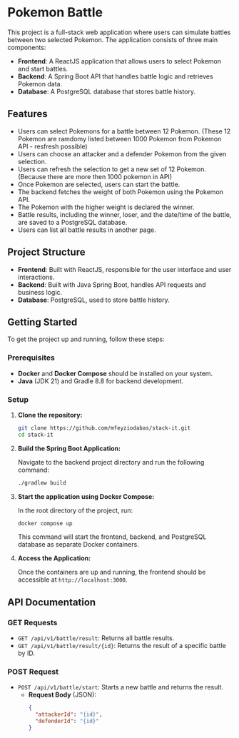 # Pokemon Battle

This project is a full-stack web application where users can simulate battles between two selected Pokemon. The application consists of three main components:

- **Frontend**: A ReactJS application that allows users to select Pokemon and start battles.
- **Backend**: A Spring Boot API that handles battle logic and retrieves Pokemon data.
- **Database**: A PostgreSQL database that stores battle history.

## Features

- Users can select Pokemons for a battle between 12 Pokemon. (These 12 Pokemon are ramdomy listed between 1000 Pokemon from Pokemon API - resfresh possible)
- Users can choose an attacker and a defender Pokemon from the given selection.
- Users can refresh the selection to get a new set of 12 Pokemon. (Because there are more then 1000 pokemon in API)
- Once Pokemon are selected, users can start the battle.
- The backend fetches the weight of both Pokemon using the Pokemon API.
- The Pokemon with the higher weight is declared the winner.
- Battle results, including the winner, loser, and the date/time of the battle, are saved to a PostgreSQL database.
- Users can list all battle results in another page.

## Project Structure

- **Frontend**: Built with ReactJS, responsible for the user interface and user interactions.
- **Backend**: Built with Java Spring Boot, handles API requests and business logic.
- **Database**: PostgreSQL, used to store battle history.

## Getting Started

To get the project up and running, follow these steps:

### Prerequisites

- **Docker** and **Docker Compose** should be installed on your system.
- **Java** (JDK 21) and Gradle 8.8 for backend development.

### Setup

1. **Clone the repository:**

    ```bash
    git clone https://github.com/mfeyziodabas/stack-it.git
    cd stack-it
    ```

2. **Build the Spring Boot Application:**

    Navigate to the backend project directory and run the following command:

    ```bash
    ./gradlew build
    ```

3. **Start the application using Docker Compose:**

    In the root directory of the project, run:

    ```bash
    docker compose up
    ```

    This command will start the frontend, backend, and PostgreSQL database as separate Docker containers.

4. **Access the Application:**

    Once the containers are up and running, the frontend should be accessible at `http://localhost:3000`.


## API Documentation

### GET Requests

- `GET /api/v1/battle/result`: Returns all battle results.
- `GET /api/v1/battle/result/{id}`: Returns the result of a specific battle by ID.

### POST Request

- `POST /api/v1/battle/start`: Starts a new battle and returns the result.
  - **Request Body** (JSON):
    ```json
    {
      "attackerId": "{id}",
      "defenderId": "{id}"
    }
    ```

